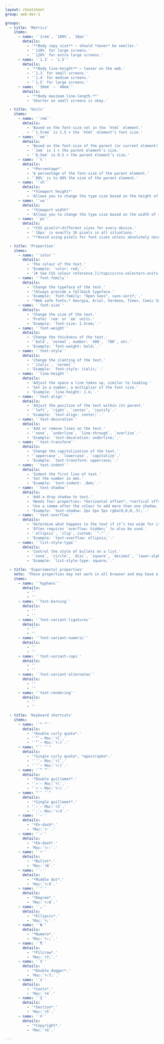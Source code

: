 ```yaml
---
layout: cheatsheet
group: web-dev-1

groups:
  - title: 'Metrics'
    items:
      - name: '`1rem`, `100%`, `16px`'
        details:
          - '**Body copy size** — should *never* be smaller.'
          - '`110%` for large screens.'
          - '`120%` for extra large screens.'
      - name: '`1.3` – `1.5`'
        details:
          - '**Body line-height** — looser on the web.'
          - '`1.3` for small screens.'
          - '`1.4` for medium screens.'
          - '`1.5` for large screens.'
      - name: '`30em` – `40em`'
        details:
          - '**Body maximum line-length.**'
          - 'Shorter on small screens is okay.'

  - title: 'Units'
    items:
      - name: '`rem`'
        details:
          - 'Based on the font-size set in the `html` element.'
          - '`1.5rem` is 1.5 × the `html` element’s font size.'
      - name: '`em`'
        details:
          - 'Based on the font-size of the parent (or current element).'
          - '`1em` is 1 × the parent element’s size.'
          - '`0.5em` is 0.5 × the parent element’s size.'
      - name: '`%`'
        details:
          - '*Percentage*'
          - 'A percentage of the font-size of the parent element.'
          - '`80%` is to 80% the size of the parent element.'
      - name: '`vh`'
        details:
          - '*Viewport height*'
          - 'Allows you to change the type size based on the height of the window.'
      - name: '`vw`'
        details:
          - '*Viewport width*'
          - 'Allows you to change the type size based on the width of the window.'
      - name: '`px`'
        details:
          - '*CSS pixels*—different sizes for every device.'
          - '`16px` is exactly 16 pixels in all situations.'
          - '**Avoid using pixels for font sizes unless absolutely necessary.**'

  - title: 'Properties'
    items:
      - name: '`color`'
        details:
          - 'The colour of the text.'
          - 'Example: `color: red;`.'
          - '[☛ See CSS colour reference.](/topics/css-selectors-units-cheat-sheet/#colours)'
      - name: '`font-family`'
        details:
          - 'Change the typeface of the text.'
          - '*Always provide a fallback typeface.'
          - 'Example: `font-family: "Open Sans", sans-serif;`.'
          - '*Web safe fonts:* Georgia, Arial, Verdana, Times, Comic Sans, Courier.'
      - name: '`font-size`'
        details:
          - 'Change the size of the text.'
          - 'Prefer `rem` or `em` units.'
          - 'Example: `font-size: 1.5rem;`.'
      - name: '`font-weight`'
        details:
          - 'Change the thickness of the text.'
          - '`bold`, `normal`, number: `400`, `700`, etc.'
          - 'Example: `font-weight: bold;`.'
      - name: '`font-style`'
        details:
          - 'Change the slanting of the text.'
          - '`italic`, `normal`'
          - 'Example: `font-style: italic;`.'
      - name: '`line-height`'
        details:
          - 'Adjust the space a line takes up, similar to leading.'
          - 'Set in a number, a multiplier of the font size.'
          - 'Example: `line-height: 1.4;`.'
      - name: '`text-align`'
        details:
          - 'Adjust the position of the text within its parent.'
          - '`left`, `right`, `center`, `justify`.'
          - 'Example: `text-align: center;`.'
      - name: '`text-decoration`'
        details:
          - 'Add or remove lines on the text.'
          - '`none`, `underline`, `line-through`, `overline`.'
          - 'Example: `text-decoration: underline;`.'
      - name: '`text-transform`'
        details:
          - 'Change the capitalization of the text.'
          - '`uppercase`, `lowercase`, `capitalize`.'
          - 'Example: `text-transform: uppercase;`.'
      - name: '`text-indent`'
        details:
          - 'Indent the first line of text.'
          - 'Set the number in ems.'
          - 'Example: `text-indent: .8em;`.'
      - name: '`text-shadow`'
        details:
          - 'Add a drop shadow to text.'
          - 'Needs four properties: *horizontal offset*, *vertical offset*, *blur radius*, *colour*.'
          - 'Use a comma after the colour to add more than one shadow.'
          - 'Example: `text-shadow: 2px 2px 5px rgba(0,0,0,.5);`.'
      - name: '`text-overflow`'
        details:
          - 'Determine what happens to the text if it’s too wide for its box.'
          - 'Often requires `overflow: hidden;` to also be used.'
          - '`ellipsis`, `clip`, custom: `"."`.'
          - 'Example: `text-overflow: ellipsis;`.'
      - name: '`list-style-type`'
        details:
          - 'Control the style of bullets on a list.'
          - '`none`, `circle`, `disc`, `square`, `decimal`, `lower-alpha`, `lower-roman`, `lower-greek`.'
          - 'Example: `list-style-type: square;`.'

  - title: 'Experimental properties'
    note: 'These properties may not work in all browser and may have a major performance impact.'
    items:
      - name: '`hyphens`'
        details:
          - ''
          - ''
      - name: '`font-kerning`'
        details:
          - ''
          - ''
      - name: '`font-variant-ligatures`'
        details:
          - ''
          - ''
      - name: '`font-variant-numeric`'
        details:
          - ''
          - ''
      - name: '`font-variant-caps`'
        details:
          - ''
          - ''
      - name: '`font-variant-alternates`'
        details:
          - ''
          - ''
      - name: '`text-rendering`'
        details:
          - ''
          - ''

  - title: 'Keyboard shortcuts'
    items:
      - name: '`“ ”`'
        details:
          - '*Double curly quote*.'
          - '`“`— Mac:`⌥[`.'
          - '`”`— Mac:`⌥⇧]`.'
      - name: "`‘ ’`"
        details:
          - '*Single curly quote*, *apostrophe*.'
          - '`‘`— Mac:`⌥]`.'
          - '`’`— Mac:`⌥⇧]`.'
      - name: '`“ ”`'
        details:
          - '*Double guillemet*.'
          - '`«`— Mac:`⌥\`.'
          - '`»`— Mac:`⌥⇧\`.'
      - name: "`‘ ’`"
        details:
          - '*Single guillemet*.'
          - '`‹`— Mac:`⌥3`.'
          - '`›`— Mac:`⌥⇧4`.'
      - name: '`–`'
        details:
          - '*En-dash*.'
          - 'Mac:`⌥-`.'
      - name: '`—`'
        details:
          - '*Em-dash*.'
          - 'Mac:`⌥⇧-`.'
      - name: '`•`'
        details:
          - '*Bullet*.'
          - 'Mac:`⌥8`.'
      - name: '`·`'
        details:
          - '*Middle dot*.'
          - 'Mac:`⌥⇧9`.'
      - name: '`°`'
        details:
          - '*Degree*.'
          - 'Mac:`⌥⇧8`.'
      - name: '`…`'
        details:
          - '*Ellipsis*.'
          - 'Mac:`⌥;`.'
      - name: '`№`'
        details:
          - '*Numero*.'
          - 'Mac:`⌥⇧;`.'
      - name: '`¶`'
        details:
          - '*Pilcrow*.'
          - 'Mac:`⌥7;`.'
      - name: '`‡`'
        details:
          - '*Double dagger*.'
          - 'Mac:`⌥⇧7;`.'
      - name: '`¢`'
        details:
          - '*Cents*.'
          - 'Mac:`⌥4`.'
      - name: '`§`'
        details:
          - '*Section*.'
          - 'Mac:`⌥5`.'
      - name: '`©`'
        details:
          - '*Copyright*.'
          - 'Mac:`⌥G`.'

---
```

